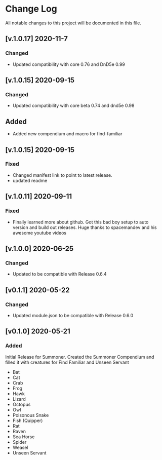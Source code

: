 # Change Log
All notable changes to this project will be documented in this file.
<!--
## [Unreleased]
### Added
### Changed
### Deprecated
### Removed
### Fixed
### Security
-->
## [v.1.0.17] 2020-11-7
### Changed 
* Updated compatibility with core 0.76 and DnD5e 0.99

## [v.1.0.15] 2020-09-15
### Changed 
* Updated compatibility with core beta 0.74 and dnd5e 0.98 

## Added
* Added new compendium and macro for find-familiar

## [v.1.0.15] 2020-09-15
### Fixed
* Changed manifest link to point to latest release. 
* updated readme

## [v.1.0.11] 2020-09-11
### Fixed
* Finally learned more about github. Got this bad boy setup to auto version and build out releases. Huge thanks to spacemandev and his awesome youtube videos

## [v.1.0.0] 2020-06-25
### Changed
* Updated to be compatible with Release 0.6.4

## [v0.1.1] 2020-05-22
### Changed
* Updated module.json to be compatible with Release 0.6.0

## [v0.1.0] 2020-05-21
### Added
Initial Release for Summoner.  Created the Summoner Compendium and filled it with creatures for Find Familiar and Unseen Servant
* Bat
* Cat
* Crab
* Frog
* Hawk
* Lizard
* Octopus
* Owl
* Poisonous Snake
* Fish (Quipper)
* Rat
* Raven
* Sea Horse
* Spider
* Weasel
* Unseen Servant

